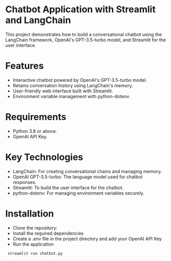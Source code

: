 # Chatbot Application with Streamlit and LangChain

This project demonstrates how to build a conversational chatbot using the LangChain framework, OpenAI's GPT-3.5-turbo model, and Streamlit for the user interface.

# Features
- Interactive chatbot powered by OpenAI's GPT-3.5-turbo model.
- Retains conversation history using LangChain's memory.
- User-friendly web interface built with Streamlit.
- Environment variable management with python-dotenv.

# Requirements
- Python 3.8 or above.
- OpenAI API Key.

# Key Technologies
- LangChain: For creating conversational chains and managing memory.
- OpenAI GPT-3.5-turbo: The language model used for chatbot responses.
- Streamlit: To build the user interface for the chatbot.
- python-dotenv: For managing environment variables securely.

# Installation
- Clone the repository:
- Install the required dependencies
- Create a .env file in the project directory and add your OpenAI API Key
- Run the application

```python
 streamlit run chatbot.py
